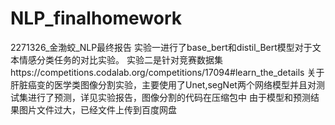 # NLP_finalhomework
2271326_金渤蛟_NLP最终报告
实验一进行了base_bert和distil_Bert模型对于文本情感分类任务的对比实验。
实验二是针对竞赛数据集https://competitions.codalab.org/competitions/17094#learn_the_details 关于肝脏癌变的医学类图像分割实验，主要使用了Unet,segNet两个网络模型并且对测试集进行了预测，详见实验报告，图像分割的代码在压缩包中
由于模型和预测结果图片文件过大，已经文件上传到百度网盘
